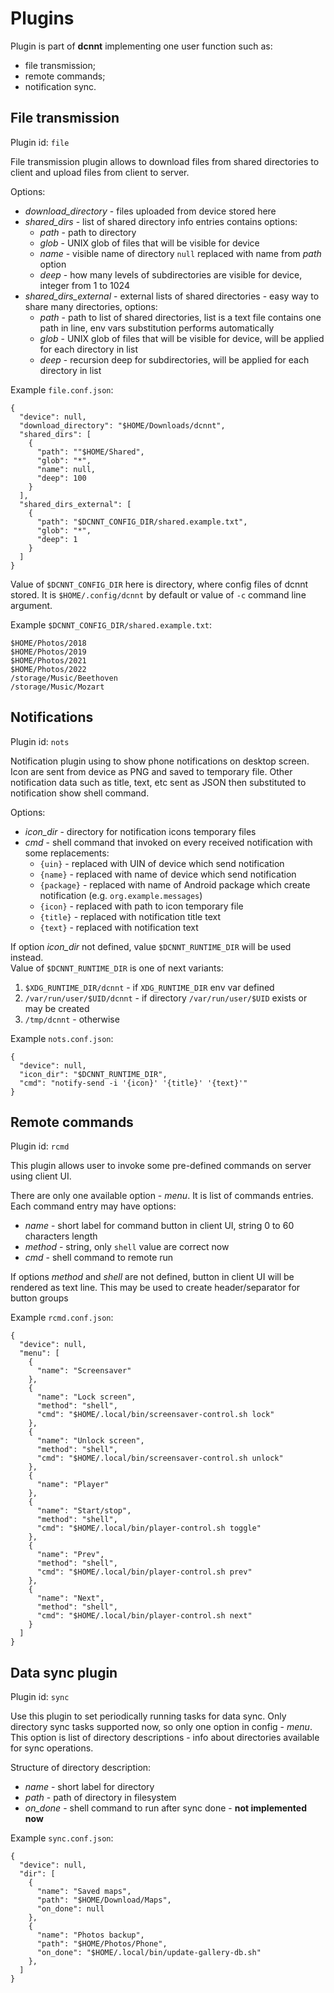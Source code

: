 Plugins
=======

Plugin is part of **dcnnt** implementing one user function such as:
* file transmission;
* remote commands;
* notification sync.

File transmission
-----------------

Plugin id: `file`

File transmission plugin allows to download files from shared directories to client
 and upload files from client to server. 

Options:

* *download_directory* - files uploaded from device stored here
* *shared_dirs* - list of shared directory info entries contains options:
  * *path* - path to directory
  * *glob* - UNIX glob of files that will be visible for device
  * *name* - visible name of directory `null` replaced with name from *path* option
  * *deep* - how many levels of subdirectories are visible for device, integer from 1 to 1024
* *shared_dirs_external* - external lists of shared directories - easy way to share many directories, options:
  * *path* - path to list of shared directories, list is a text file contains one path in line, 
    env vars substitution performs automatically
  * *glob* - UNIX glob of files that will be visible for device, will be applied for each directory in list
  * *deep* - recursion deep for subdirectories, will be applied for each directory in list

Example `file.conf.json`:

    {
      "device": null,
      "download_directory": "$HOME/Downloads/dcnnt",
      "shared_dirs": [
        {
          "path": ""$HOME/Shared",
          "glob": "*",
          "name": null,
          "deep": 100
        }
      ],
      "shared_dirs_external": [
        {
          "path": "$DCNNT_CONFIG_DIR/shared.example.txt",
          "glob": "*",
          "deep": 1
        }
      ]
    }

Value of `$DCNNT_CONFIG_DIR` here is directory, where config files of dcnnt stored.
It is `$HOME/.config/dcnnt` by default or value of `-c` command line argument.

Example `$DCNNT_CONFIG_DIR/shared.example.txt`:

    $HOME/Photos/2018
    $HOME/Photos/2019
    $HOME/Photos/2021
    $HOME/Photos/2022
    /storage/Music/Beethoven
    /storage/Music/Mozart

Notifications
-------------

Plugin id: `nots`

Notification plugin using to show phone notifications on desktop screen. 
Icon are sent from device as PNG and saved to temporary file.
Other notification data such as title, text, etc sent as JSON then substituted to notification show shell command.


Options:

* *icon_dir* - directory for notification icons temporary files
* *cmd* - shell command that invoked on every received notification with some replacements:
  * `{uin}` - replaced with UIN of device which send notification
  * `{name}` - replaced with name of device which send notification
  * `{package}` - replaced with name of Android package which create notification (e.g. `org.example.messages`)
  * `{icon}` - replaced with path to icon temporary file
  * `{title}` - replaced with notification title text
  * `{text}` - replaced with notification text

If option *icon_dir* not defined, value `$DCNNT_RUNTIME_DIR` will be used instead.  
Value of `$DCNNT_RUNTIME_DIR` is one of next variants:  
1. `$XDG_RUNTIME_DIR/dcnnt` - if `XDG_RUNTIME_DIR` env var defined
2. `/var/run/user/$UID/dcnnt` - if directory `/var/run/user/$UID` exists or may be created
3. `/tmp/dcnnt` - otherwise 

Example `nots.conf.json`:

    {
      "device": null,
      "icon_dir": "$DCNNT_RUNTIME_DIR",
      "cmd": "notify-send -i '{icon}' '{title}' '{text}'"
    }

Remote commands
---------------

Plugin id: `rcmd`

This plugin allows user to invoke some pre-defined commands on server using client UI.

There are only one available option - *menu*. It is list of commands entries.
Each command entry may have options:

* *name* - short label for command button in client UI, string 0 to 60 characters length
* *method* - string, only `shell` value are correct now
* *cmd* - shell command to remote run

If options *method* and *shell* are not defined, button in client UI will be rendered as text line.
This may be used to create header/separator for button groups   

Example `rcmd.conf.json`:

    {
      "device": null,
      "menu": [
        {
          "name": "Screensaver"
        },
        {
          "name": "Lock screen",
          "method": "shell",
          "cmd": "$HOME/.local/bin/screensaver-control.sh lock"
        },
        {
          "name": "Unlock screen",
          "method": "shell",
          "cmd": "$HOME/.local/bin/screensaver-control.sh unlock"
        },
        {
          "name": "Player"
        },
        {
          "name": "Start/stop",
          "method": "shell",
          "cmd": "$HOME/.local/bin/player-control.sh toggle"
        },
        {
          "name": "Prev",
          "method": "shell",
          "cmd": "$HOME/.local/bin/player-control.sh prev"
        },
        {
          "name": "Next",
          "method": "shell",
          "cmd": "$HOME/.local/bin/player-control.sh next"
        }
      ]
    }

Data sync plugin
----------------

Plugin id: `sync`

Use this plugin to set periodically running tasks for data sync.
Only directory sync tasks supported now, so only one option in config - *menu*.
This option is list of directory descriptions - info about directories available for sync operations.

Structure of directory description:

* *name* - short label for directory
* *path* - path of directory in filesystem
* *on_done* - shell command to run after sync done - **not implemented now**

Example `sync.conf.json`:

    {
      "device": null,
      "dir": [
        {
          "name": "Saved maps",
          "path": "$HOME/Download/Maps",
          "on_done": null
        },
        {
          "name": "Photos backup",
          "path": "$HOME/Photos/Phone",
          "on_done": "$HOME/.local/bin/update-gallery-db.sh"
        },
      ]
    }

